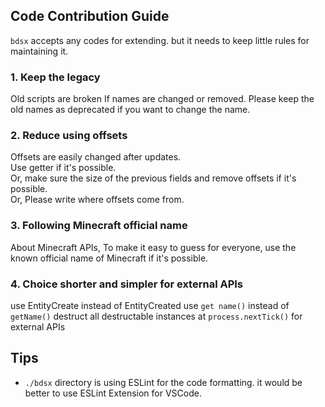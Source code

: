 ## Code Contribution Guide
`bdsx` accepts any codes for extending. but it needs to keep little rules for maintaining it.

### 1. Keep the legacy
Old scripts are broken If names are changed or removed. Please keep the old names as deprecated if you want to change the name.

### 2. Reduce using offsets
Offsets are easily changed after updates.  
Use getter if it's possible.  
Or, make sure the size of the previous fields and remove offsets if it's possible.  
Or, Please write where offsets come from.  

### 3. Following Minecraft official name
About Minecraft APIs, To make it easy to guess for everyone, use the known official name of Minecraft if it's possible.

### 4. Choice shorter and simpler for external APIs
use EntityCreate instead of EntityCreated
use `get name()` instead of `getName()`
destruct all destructable instances at `process.nextTick()` for external APIs

## Tips
* `./bdsx` directory is using ESLint for the code formatting. it would be better to use ESLint Extension for VSCode.
